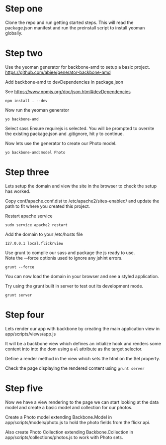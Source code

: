 # Step one
Clone the repo and run getting started steps.
This will read the package.json manifest and run the preinstall script to install yeoman globally.

# Step two
Use the yeoman generator for backbone-amd to setup a basic project.
https://github.com/abiee/generator-backbone-amd

Add backbone-amd to devDependencies in package.json

See https://www.npmjs.org/doc/json.html#devDependencies

    npm install . --dev

Now run the yeoman generator

    yo backbone-amd

Select sass
Ensure requirejs is selected.
You will be prompted to overrite the existing package.json and .gitignore, hit y to continue.

Now lets use the generator to create our Photo model.

    yo backbone-amd:model Photo


# Step three

Lets setup the domain and view the site in the browser to check the setup has worked.

Copy conf/apache.conf.dist to /etc/apache2/sites-enabled/ and update the path to fit where you created this project.

Restart apache service

    sudo service apache2 restart

Add the domain to your /etc/hosts file

    127.0.0.1 local.flickrview
  
Use grunt to compile our sass and package the js ready to use.  
Note the --force optionis used to ignore any jshint errors.

    grunt --force

You can now load the domain in your browser and see a styled application.

Try using the grunt built in server to test out its development mode.

    grunt server


# Step four

Lets render our app with backbone by creating the main application view in app/scripts/views/app.js

It will be a backbone view which defines an intialize hook and renders some content into into the dom using a `el` attribute as the target selector.

Define a render method in the view which sets the html on the $el property.

Check the page displaying the rendered content using `grunt server`


# Step five

Now we have a view rendering to the page we can start looking at the data model and create a basic model and collection for our photos.

Create a Photo model extending Backbone.Model in app/scripts/models/photo.js to hold the photo fields from the flickr api.

Also create Photo Collection extending Backbone.Collection in app/scripts/collections/photos.js to work with Photo sets.

